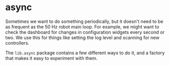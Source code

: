 # async

Sometimes we want to do something periodically, but it doesn't need to be as frequent
as the 50 Hz robot main loop.  For example, we might want to check the dashboard for
changes in configuration widgets every second or two.  We use this for things like
setting the log level and scanning for new controllers.

The `lib.async` package contains a few different ways to do it, and a factory that
makes it easy to experiment with them.